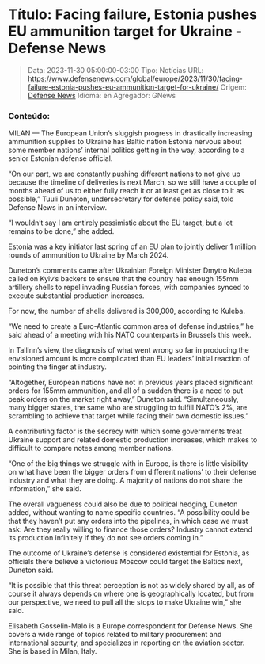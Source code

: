 # Título: Facing failure, Estonia pushes EU ammunition target for Ukraine - Defense News

>Data: 2023-11-30 05:00:00-03:00
>Tipo: Notícias
>URL: https://www.defensenews.com/global/europe/2023/11/30/facing-failure-estonia-pushes-eu-ammunition-target-for-ukraine/
>Origem: [Defense News](https://www.defensenews.com)
>Idioma: en
>Agregador: GNews

### Conteúdo:

MILAN — The European Union’s sluggish progress in drastically increasing ammunition supplies to Ukraine has Baltic nation Estonia nervous about some member nations’ internal politics getting in the way, according to a senior Estonian defense official.

“On our part, we are constantly pushing different nations to not give up because the timeline of deliveries is next March, so we still have a couple of months ahead of us to either fully reach it or at least get as close to it as possible,” Tuuli Duneton, undersecretary for defense policy said, told Defense News in an interview.

“I wouldn’t say I am entirely pessimistic about the EU target, but a lot remains to be done,” she added.

Estonia was a key initiator last spring of an EU plan to jointly deliver 1 million rounds of ammunition to Ukraine by March 2024.

Duneton’s comments came after Ukrainian Foreign Minister Dmytro Kuleba called on Kyiv’s backers to ensure that the country has enough 155mm artillery shells to repel invading Russian forces, with companies synced to execute substantial production increases.

For now, the number of shells delivered is 300,000, according to Kuleba.

“We need to create a Euro-Atlantic common area of defense industries,” he said ahead of a meeting with his NATO counterparts in Brussels this week.

In Tallinn’s view, the diagnosis of what went wrong so far in producing the envisioned amount is more complicated than EU leaders’ initial reaction of pointing the finger at industry.

“Altogether, European nations have not in previous years placed significant orders for 155mm ammunition, and all of a sudden there is a need to put peak orders on the market right away,” Duneton said. “Simultaneously, many bigger states, the same who are struggling to fulfill NATO’s 2%, are scrambling to achieve that target while facing their own domestic issues.”

A contributing factor is the secrecy with which some governments treat Ukraine support and related domestic production increases, which makes to difficult to compare notes among member nations.

“One of the big things we struggle with in Europe, is there is little visibility on what have been the bigger orders from different nations’ to their defense industry and what they are doing. A majority of nations do not share the information,” she said.

The overall vagueness could also be due to political hedging, Duneton added, without wanting to name specific countries. “A possibility could be that they haven’t put any orders into the pipelines, in which case we must ask: Are they really willing to finance those orders? Industry cannot extend its production infinitely if they do not see orders coming in.”

The outcome of Ukraine’s defense is considered existential for Estonia, as officials there believe a victorious Moscow could target the Baltics next, Duneton said.

“It is possible that this threat perception is not as widely shared by all, as of course it always depends on where one is geographically located, but from our perspective, we need to pull all the stops to make Ukraine win,” she said.

Elisabeth Gosselin-Malo is a Europe correspondent for Defense News. She covers a wide range of topics related to military procurement and international security, and specializes in reporting on the aviation sector. She is based in Milan, Italy.
